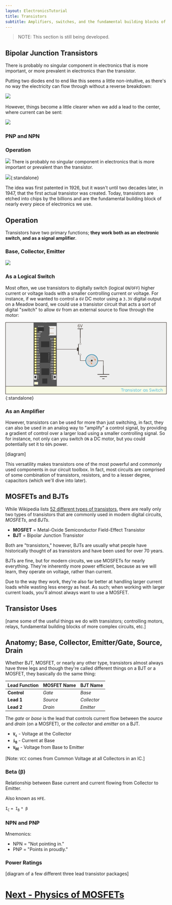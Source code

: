 ```yaml
---
layout: ElectronicsTutorial
title: Transistors
subtitle: Amplifiers, switches, and the fundamental building blocks of modern electronics.
---
```


> NOTE: This section is still being developed.

## Bipolar Junction Transistors

There is probably no singular component in electronics that is more important, or more prevalent in electronics than the transistor.

Putting two diodes end to end like this seems a little non-intuitive, as there's no way the electricity can flow through without a reverse breakdown:

![](../../Part6/Sketches/PNP_No_Base.png)

However, things become a little clearer when we add a lead to the center, where current can be sent:

![](../../Part6/Sketches/PNP_w_Base.png)

<!-- TODO: In this configuration,  -->

### PNP and NPN

<!-- TODO: ### Forward Voltage -->

<!-- TODO: [Still have to overcome the  -->

### Operation
![](../Support_Files/Image_Common_Transistors.svg)
There is probably no singular component in electronics that is more important or prevalent than the transistor.

![](../Support_Files/Image_Common_Transistors.svg){:standalone}

The idea was first patented in 1926, but it wasn't until two decades later, in 1947, that the first actual transistor was created. Today, transistors are etched into chips by the billions and are the fundamental building block of nearly every piece of electronics we use.

## Operation

Transistors have two primary functions; **they work both as an electronic switch, and as a signal amplifier**.

### Base, Collector, Emitter

![](../../Part6/Sketches/BJT_diagrams.png)
### As a Logical Switch

Most often, we use transistors to digitally switch (logical `ON`/`OFF`) higher current or voltage loads with a smaller controlling current or voltage. For instance, if we wanted to control a `6V` DC motor using a `3.3V` digital output on a Meadow board, we could use a transistor circuit that acts a sort of digital "switch" to allow `6V` from an external source to flow through the motor:

![](../Support_Files/Transistor_as_Switch.svg){:standalone}

### As an Amplifier

However, transistors can be used for more than just switching, in fact, they can also be used in an analog way to "amplify" a control signal, by providing a gradient of control over a larger load using a smaller controlling signal. So for instance, not only can you switch `ON` a DC motor, but you could potentially set it to `60%` power.

[diagram]

This versatility makes transistors one of the most powerful and commonly used components in our circuit toolbox. In fact, most circuits are comprised of some combination of transistors, resistors, and to a lesser degree, capacitors (which we'll dive into later).

## MOSFETs and BJTs

While Wikipedia lists [52 different types of transistors](https://en.wikipedia.org/wiki/Category:Transistor_types?sa=X&ved=0ahUKEwiMvbG4l8zhAhWBsJ4KHdwtBvUQ1i8IJzAh), there are really only two types of transistors that are commonly used in modern digital circuits, _MOSFETs_, and _BJTs_.

* **MOSFET** = Metal-Oxide Semiconductor Field-Effect Transistor
* **BJT** = Bipolar Junction Transistor

Both are "transistors," however, BJTs are usually what people have historically thought of as transistors and have been used for over 70 years.

BJTs are fine, but for modern circuits, we use MOSFETs for nearly everything. They're inherently more power efficient, because as we will learn, they operate on voltage, rather than current.

<!-- Bell Labs created the first MOSFET in 1959 -->

Due to the way they work, they're also far better at handling larger current loads while wasting less energy as heat. As such; when working with larger current loads, you'll almost always want to use a MOSFET.

<!--
### GaNFET

There's another 
-->

## Transistor Uses

[name some of the useful things we do with transistors; controlling motors, relays, fundamental building blocks of more complex circuits, etc.]

## Anatomy; Base, Collector, Emitter/Gate, Source, Drain

Whether BJT, MOSFET, or nearly any other type, transistors almost always have three legs and though they're called different things on a BJT or a MOSFET, they basically do the same thing:

| Lead Function | MOSFET Name | BJT Name    |
|---------------|-------------|-------------|
| **Control**   | _Gate_      | _Base_      |
| **Lead 1**    | _Source_    | _Collector_ |
| **Lead 2**    | _Drain_     | _Emitter_   |

The _gate_ or _base_ is the lead that controls current flow between the _source_ and _drain_ (on a MOSFET), or the _collector_ and _emitter_ on a BJT.


* **`V`<sub>`c`</sub>** - Voltage at the Collector
* **`i`<sub>`B`</sub>** - Current at Base
* **`V`<sub>`BE`</sub>** - Voltage from Base to Emitter

[Note: `VCC` comes from Common Voltage at all Collectors in an IC.]

### Beta (β)

Relationship between Base current and current flowing from Collector to Emitter.

Also known as `HFE`.

`I`<sub>`C`</sub> `= I`<sub>`B`</sub> `* β`

### NPN and PNP

Mnemonics:

* NPN = "Not pointing in."
* PNP = "Points in proudly."

### Power Ratings

<!-- ## [Next - Transistor Lab](../Transistor_Lab) -->
[diagram of a few different three lead transistor packages]

# [Next - Physics of MOSFETs](../MOSFET_Physics)
